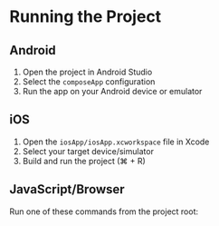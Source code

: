 # Running the Project

## Android

1. Open the project in Android Studio
2. Select the `composeApp` configuration
3. Run the app on your Android device or emulator

## iOS

1. Open the `iosApp/iosApp.xcworkspace` file in Xcode
2. Select your target device/simulator
3. Build and run the project (⌘ + R)

## JavaScript/Browser

Run one of these commands from the project root:
